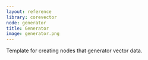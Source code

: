 ```yaml
---
layout: reference
library: corevector
node: generator
title: Generator
image: generator.png
---
```

Template for creating nodes that generator vector data.


